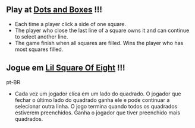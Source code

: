 

## Play at [Dots and Boxes](https://diteix.github.io/lil-square-of-eight/) !!!

- Each time a player click a side of one square. 
- The player who close the last line of a square owns it and can continue to select another line. 
- The game finish when all squares are filled. Wins the player who has most squares filled.

## Jogue em [Lil Square Of Eight](https://diteix.github.io/lil-square-of-eight/) !!!

pt-BR

- Cada vez um jogador clica em um lado do quadrado. O jogador que fechar o último lado do quadrado ganha ele e pode continuar a selecionar outra linha. O jogo termina quando todos os quadrados estiverem preenchidos. Ganha o jogador que tiver preenchido mais quadrados.
